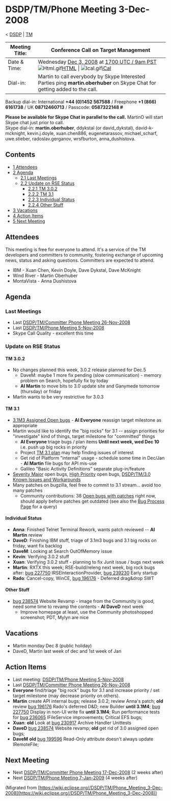 

DSDP/TM/Phone Meeting 3-Dec-2008
================================

< [DSDP](./DSDP "DSDP")‎ | [TM](./DSDP/TM "DSDP/TM")

| Meeting Title: | **Conference Call on Target Management** |
| --- | --- |
| Date & Time: | Wednesday [Dec 3, 2008](./index.php?title=Dec_3,_2008&action=edit&redlink=1 "Dec 3, 2008 (page does not exist)") at [1700 UTC / 9am PST](http://www.timeanddate.com/worldclock/fixedtime.html?month=12&day=3&year=2008&hour=17&min=00&sec=0&p1=0)   ![Html.gif](https://raw.githubusercontent.com/wiki/eclipse-datatools/.github/images/Html.gif)[HTML](http://www.google.com/calendar/embed?src=vn70im36r00qeusu8nme50cils@group.calendar.google.com&ctz=Canada/Toronto) \| ![Ical.gif](https://raw.githubusercontent.com/wiki/eclipse-datatools/.github/images/Ical.gif)[iCal](http://www.google.com/calendar/ical/vn70im36r00qeusu8nme50cils@group.calendar.google.com/public/basic.ics) |
| Dial-in: | Martin to call everybody by Skype   Interested Parties ping **martin.oberhuber** on Skype Chat for getting added to the call. |

Backup dial-in: International **+44 (0)1452 567588** / Freephone **+1 (866) 6161738** / UK **08712460713** / Passcode: **0587322148 #**

**Please be available for Skype Chat in parallel to the call.** MartinO will start Skype chat just prior to call.  
Skype dial-in: **martin.oberhuber**, ddykstal (or david\_dykstal), david-k-mcknight, kevin.j.doyle, xuan.chen886, eugenetarassov, michael\_scharf, uwe.stieber, radoslav.gerganov, wrsfburton, anna_dushistova.  

  

Contents
--------

*   [1 Attendees](#Attendees)
*   [2 Agenda](#Agenda)
    *   [2.1 Last Meetings](#Last-Meetings)
    *   [2.2 Update on RSE Status](#Update-on-RSE-Status)
        *   [2.2.1 TM 3.0.2](#TM-3.0.2)
        *   [2.2.2 TM 3.1](#TM-3.1)
        *   [2.2.3 Individual Status](#Individual-Status)
        *   [2.2.4 Other Stuff](#Other-Stuff)
*   [3 Vacations](#Vacations)
*   [4 Action Items](#Action-Items)
*   [5 Next Meeting](#Next-Meeting)

Attendees
---------

This meeting is free for everyone to attend. It's a service of the TM developers and committers to community, fostering exchange of upcoming news, status and asking questions. Committers are expected to attend.

*   IBM - Xuan Chen, Kevin Doyle, Dave Dykstal, Dave McKnight
*   Wind River - Martin Oberhuber
*   MontaVista - Anna Dushistova

  

Agenda
------

### Last Meetings

*   Last [DSDP/TM/Committer Phone Meeting 26-Nov-2008](./DSDP/TM/Committer_Phone_Meeting_26-Nov-2008 "DSDP/TM/Committer Phone Meeting 26-Nov-2008")
*   Last [DSDP/TM/Phone Meeting 5-Nov-2008](./DSDP/TM/Phone_Meeting_5-Nov-2008 "DSDP/TM/Phone Meeting 5-Nov-2008")
*   Skype Call Quality - excellent this time

### Update on RSE Status

#### TM 3.0.2

*   No changes planned this week, 3.0.2 release planned for Dec.5
    *   DaveM: maybe 1 more fix pending (slow communication) - memory problem on Search, hopefully fix by today
    *   **AI Martin** to move bits to 3.0 update site and Ganymede tomorrow (thursday) or friday
*   Martin wants to be very restrictive for 3.0.3

#### TM 3.1

*   [3.1M3 Assigned Open bugs](https://bugs.eclipse.org/bugs/buglist.cgi?query_format=advanced&product=Target+Management&target_milestone=3.0&target_milestone=3.0.1&target_milestone=3.1+M2&target_milestone=3.1+M3&bug_status=UNCONFIRMED&bug_status=NEW&bug_status=ASSIGNED&bug_status=REOPENED&cmdtype=doit) \- **AI Everyone** reassign target milestone as appropriate
*   Martin would like to identify the "big rocks" for 3.1 -- assign priorities for "investigate" kind of things, target milestone for "committed" things
    *   **AI Everyone** triage bugs / plan items **Until next week, wed Dec 10** i.e. push up big rocks in priority
    *   Project [TM 3.1 plan](https://www.eclipse.org/projects/project-plan.php?projectid=dsdp.tm) may help finding issues of interest
    *   Get rid of Platform "internal" usage - schedule some time in Dec/Jan - **AI Martin** file bugs for API mis-use
    *   Galileo "Basic Activity Definitions" separate plug-in/feature
*   [Severity Major](https://bugs.eclipse.org/bugs/buglist.cgi?query_format=advanced&classification=DSDP&product=Target+Management&bug_status=UNCONFIRMED&bug_status=NEW&bug_status=ASSIGNED&bug_status=REOPENED&bug_severity=blocker&bug_severity=critical&bug_severity=major&cmdtype=doit) open bugs, [High Priority](https://bugs.eclipse.org/bugs/buglist.cgi?query_format=advanced&classification=DSDP&product=Target+Management&bug_status=UNCONFIRMED&bug_status=NEW&bug_status=ASSIGNED&bug_status=REOPENED&cmdtype=doit&field0-0-0=priority&type0-0-0=regexp&value0-0-0=P%5B12%5D&field0-0-1=bug_severity&type0-0-1=regexp&value0-0-1=blocker%7Ccritical%7Cmajor) open bugs, [DSDP/TM/3.0 Known Issues and Workarounds](./DSDP/TM/3.0_Known_Issues_and_Workarounds "DSDP/TM/3.0 Known Issues and Workarounds")
*   Many patches on bugzilla, feel free to commit to 3.1 stream... avoid too many patches
    *   Community contributions: 38 [Open bugs with patches](https://bugs.eclipse.org/bugs/buglist.cgi?query_format=advanced&classification=DSDP&product=Target+Management&bug_status=UNCONFIRMED&bug_status=NEW&bug_status=ASSIGNED&bug_status=REOPENED&cmdtype=doit&field0-0-0=attachments.ispatch&type0-0-0=equals&value0-0-0=1) right now, should apply before patches get outdated (see also the [Bug Process Page](https://www.eclipse.org/dsdp/tm/development/bug_process.php) for a query)

#### Individual Status

*   **Anna**: Finished Telnet Terminal Rework, wants patch reviewed -- **AI Martin** review
*   **DaveD**: Finishing IBM stuff, triage of 3.1m3 bugs and 3.1 big rocks on friday, want fix backlog
*   **DaveM**: Looking at Search OutOfMemory issue
*   **Kevin**: Verifying 3.0.2 stuff
*   **Xuan**: Verifying 3.0.2 stuff - planning to fix Junit issue / bugs next week
*   **Martin**: RXTX this week; RSE-build/releng next week, big rock bugs after: [bug 227750](https://bugs.eclipse.org/bugs/show_bug.cgi?id=227750) IRSEInteractionProvider, [bug 239230](https://bugs.eclipse.org/bugs/show_bug.cgi?id=239230) Early startup
*   **Rado**: Cancel-copy, WinCE, [bug 196176](https://bugs.eclipse.org/bugs/show_bug.cgi?id=196176) \- Deferred drag&drop SWT

#### Other Stuff

*   [bug 238574](https://bugs.eclipse.org/bugs/show_bug.cgi?id=238574) Website Revamp - image from the Community is good, need some time to revamp the contents - **AI DaveD** next week
    *   Improve homepage at least, use the Community photoshopped screenshot; PDT, Mylyn are nice

Vacations
---------

*   Martin monday Dec 8 (public holiday)
*   DaveD, Martin last week of dec and 1st week of Jan

Action Items
------------

*   Last meeting: [DSDP/TM/Phone Meeting 5-Nov-2008](./DSDP/TM/Phone_Meeting_5-Nov-2008 "DSDP/TM/Phone Meeting 5-Nov-2008")
*   Last [DSDP/TM/Committer Phone Meeting 26-Nov-2008](./DSDP/TM/Committer_Phone_Meeting_26-Nov-2008 "DSDP/TM/Committer Phone Meeting 26-Nov-2008")
*   **Everyone** find/triage "big rock" bugs for 3.1 and increase priority / set target milestone (may decrease priority on others).
*   **Martin** create API internal bugs; release 3.0.2; review Anna's patch; **old** review [bug 196176](https://bugs.eclipse.org/bugs/show_bug.cgi?id=196176) Rado's deferred D&D; new Builder **until 3.1M4**; [bug 227750](https://bugs.eclipse.org/bugs/show_bug.cgi?id=227750) Display in non-UI write fix **until 3.1M4**; Run performance tests for [bug 236065](https://bugs.eclipse.org/bugs/show_bug.cgi?id=236065) IFileService improvements; Critical EFS bugs;
*   **Xuan**: **old** Look at [bug 230917](https://bugs.eclipse.org/bugs/show_bug.cgi?id=230917) Archive Handler Unittests
*   **DaveD** [bug 238574](https://bugs.eclipse.org/bugs/show_bug.cgi?id=238574) Website revamp; **old** get rid of 3.0 assigned open bugs;
*   **DaveM** **old** [bug 199596](https://bugs.eclipse.org/bugs/show_bug.cgi?id=199596) Read-Only attribute doesn't always update IRemoteFile;

Next Meeting
------------

*   Next [DSDP/TM/Committer Phone Meeting 17-Dec-2008](./DSDP/TM/Committer_Phone_Meeting_17-Dec-2008 "DSDP/TM/Committer Phone Meeting 17-Dec-2008") (2 weeks after)
*   Next [DSDP/TM/Phone Meeting 7-Jan-2009](./DSDP/TM/Phone_Meeting_7-Jan-2009 "DSDP/TM/Phone Meeting 7-Jan-2009") (4 weeks after)


(Migrated from [https://wiki.eclipse.org//DSDP/TM/Phone_Meeting_3-Dec-2008](https://wiki.eclipse.org//DSDP/TM/Phone_Meeting_3-Dec-2008))
